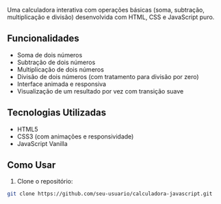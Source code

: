 Uma calculadora interativa com operações básicas (soma, subtração, multiplicação e divisão) desenvolvida com HTML, CSS e JavaScript puro.

## Funcionalidades

- Soma de dois números
- Subtração de dois números
- Multiplicação de dois números
- Divisão de dois números (com tratamento para divisão por zero)
- Interface animada e responsiva
- Visualização de um resultado por vez com transição suave

## Tecnologias Utilizadas

- HTML5
- CSS3 (com animações e responsividade)
- JavaScript Vanilla

## Como Usar

1. Clone o repositório:
```bash
git clone https://github.com/seu-usuario/calculadora-javascript.git
